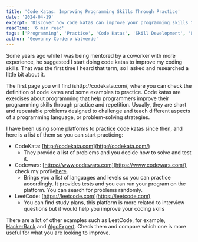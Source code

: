 ```yaml
---
title: 'Code Katas: Improving Programming Skills Through Practice'
date: '2024-04-19'
excerpt: 'Discover how code katas can improve your programming skills through deliberate practice and repetition. Explore the best platforms and resources to start your coding practice journey.'
readTime: '6 min read'
tags: ['Programming', 'Practice', 'Code Katas', 'Skill Development', 'Learning']
author: 'Geovanny Cordero Valverde'
---
```


Some years ago while I was being mentored by a coworker with more experience, he suggested I start doing code katas to
improve my coding skills. That was the first time I heard that term, so I asked and researched a little bit about it.

The first page you will find ishttp://codekata.com/, where you can check the definition of code katas and some examples
to practice. Code katas are exercises about programming that help programmers improve their programming skills through
practice and repetition. Usually, they are short and repeatable problems designed to challenge and teach different
aspects of a programming language, or problem-solving strategies.

I have been using some platforms to practice code katas since then, and here is a list of them so you can start
practicing:

- CodeKata: [http://codekata.com](http://codekata.com/)
  - They provide a list of problems and you decide how to solve and test it.
- Codewars: [https://www.codewars.com](https://www.codewars.com/), check my
  profile[here](https://www.codewars.com/users/geovannycordero).
  - Brings you a list of languages and levels so you can practice accordingly. It provides tests and you can run your
    program on the platform. You can search for problems randomly.
- LeetCode: [https://leetcode.com](https://leetcode.com)
  - You can find study plans, this platform is more related to interview questions but it would help you improve your
    coding skills

There are a lot of other examples such as LeetCode, for example, [HackerRank](https://www.hackerrank.com/)
and [AlgoExpert](https://www.algoexpert.io/). Check them and compare which one is more useful for what you are looking
to improve.

